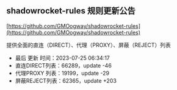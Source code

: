 ## shadowrocket-rules 规则更新公告

[https://github.com/GMOogway/shadowrocket-rules](https://github.com/GMOogway/shadowrocket-rules)

提供全面的直连（DIRECT）、代理（PROXY）、屏蔽（REJECT）列表
- 最后 更新 时间：2023-07-25 06:34:17
- 直连DIRECT列表：66289，update -46
- 代理PROXY 列表：19199，update -29
- 屏蔽REJECT列表：62365，update +203
